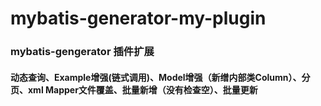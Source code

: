 # mybatis-generator-my-plugin

### mybatis-gengerator 插件扩展

#### 动态查询、Example增强(链式调用)、Model增强（新缯内部类Column）、分页、xml Mapper文件覆盖、批量新增（没有检查空）、批量更新

